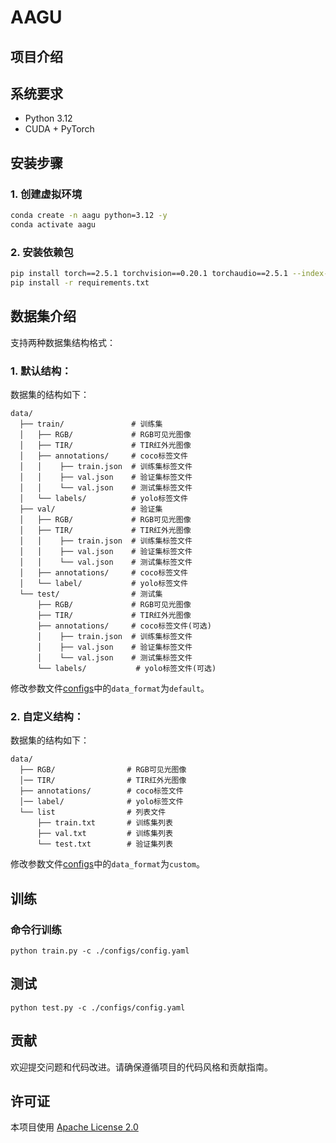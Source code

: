 # AAGU

## 项目介绍

## 系统要求

- Python 3.12
- CUDA + PyTorch

## 安装步骤

### 1. 创建虚拟环境

```bash
conda create -n aagu python=3.12 -y
conda activate aagu
```

### 2. 安装依赖包

```bash
pip install torch==2.5.1 torchvision==0.20.1 torchaudio==2.5.1 --index-url https://download.pytorch.org/whl/cu121      
pip install -r requirements.txt
```

## 数据集介绍
支持两种数据集结构格式：
### 1. 默认结构：
数据集的结构如下：
```text
data/
  ├── train/               # 训练集
  │   ├── RGB/             # RGB可见光图像
  │   ├── TIR/             # TIR红外光图像
  │   ├── annotations/     # coco标签文件
  │   │    ├── train.json  # 训练集标签文件
  │   │    ├── val.json    # 验证集标签文件
  │   │    └── val.json    # 测试集标签文件
  │   └── labels/          # yolo标签文件
  ├── val/                 # 验证集
  │   ├── RGB/             # RGB可见光图像
  │   ├── TIR/             # TIR红外光图像
  │   │    ├── train.json  # 训练集标签文件
  │   │    ├── val.json    # 验证集标签文件
  │   │    └── val.json    # 测试集标签文件
  │   ├── annotations/     # coco标签文件
  │   └── label/           # yolo标签文件    
  └── test/                # 测试集
      ├── RGB/             # RGB可见光图像
      ├── TIR/             # TIR红外光图像
      ├── annotations/     # coco标签文件(可选)
      │    ├── train.json  # 训练集标签文件
      │    ├── val.json    # 验证集标签文件
      │    └── val.json    # 测试集标签文件
      └── labels/           # yolo标签文件(可选)
```
修改参数文件[configs](./configs/config.yaml)中的`data_format`为`default`。

### 2. 自定义结构：
数据集的结构如下：
```text
data/
  ├── RGB/                # RGB可见光图像
  │── TIR/                # TIR红外光图像
  ├── annotations/        # coco标签文件
  │── label/              # yolo标签文件
  └── list                # 列表文件
      ├── train.txt       # 训练集列表
      ├── val.txt         # 训练集列表
      └── test.txt        # 验证集列表
```
修改参数文件[configs](./configs/config.yaml)中的`data_format`为`custom`。

## 训练

### 命令行训练
```shell
python train.py -c ./configs/config.yaml
```

## 测试
```shell
python test.py -c ./configs/config.yaml
```

## 贡献

欢迎提交问题和代码改进。请确保遵循项目的代码风格和贡献指南。

## 许可证

本项目使用 [Apache License 2.0](LICENSE)